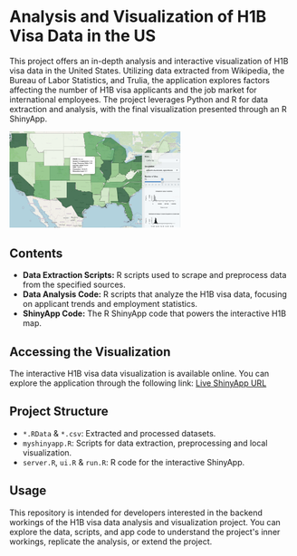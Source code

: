 # Analysis and Visualization of H1B Visa Data in the US

This project offers an in-depth analysis and interactive visualization of H1B visa data in the United States. Utilizing data extracted from Wikipedia, the Bureau of Labor Statistics, and Trulia, the application explores factors affecting the number of H1B visa applicants and the job market for international employees. The project leverages Python and R for data extraction and analysis, with the final visualization presented through an R ShinyApp.

<img src="https://github.com/JiaruiTang/H1B-Data-ShinyApp/blob/eacb54979cebd53ff038443dbf2d2d2dcb193757/H1b%20Visa%20Visualization.png" alt="H1B Data ShinyApp Visualization" width="60%">

## Contents

- **Data Extraction Scripts:** R scripts used to scrape and preprocess data from the specified sources.
- **Data Analysis Code:** R scripts that analyze the H1B visa data, focusing on applicant trends and employment statistics.
- **ShinyApp Code:** The R ShinyApp code that powers the interactive H1B map.

## Accessing the Visualization

The interactive H1B visa data visualization is available online. You can explore the application through the following link: [Live ShinyApp URL](https://jiaruitang.shinyapps.io/myapp-1/)

## Project Structure

- `*.RData` & `*.csv`: Extracted and processed datasets.
- `myshinyapp.R`: Scripts for data extraction, preprocessing and local visualization.
- `server.R`, `ui.R` & `run.R`: R code for the interactive ShinyApp.

## Usage

This repository is intended for developers interested in the backend workings of the H1B visa data analysis and visualization project. You can explore the data, scripts, and app code to understand the project's inner workings, replicate the analysis, or extend the project.
